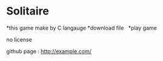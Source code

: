 # Solitaire
*this game make by C langauge
*download file  
*play game

no license

github page : <http://example.com/>
